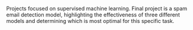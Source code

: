 Projects focused on supervised machine learning.
Final project is a spam email detection model, highlighting the effectiveness of three different models and determining which is most optimal for this specific task.
